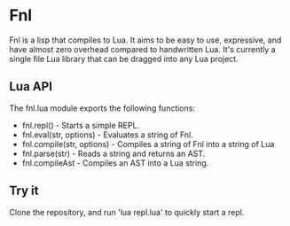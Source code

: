 # Fnl

Fnl is a lisp that compiles to Lua. It aims to be easy to use, expressive, and have almost
zero overhead compared to handwritten Lua. It's currently a single file Lua library that can
be dragged into any Lua project.

## Lua API

The fnl.lua module exports the following functions:

* fnl.repl() - Starts a simple REPL.
* fnl.eval(str, options) - Evaluates a string of Fnl.
* fnl.compile(str, options) - Compiles a string of Fnl into a string of Lua
* fnl.parse(str) - Reads a string and returns an AST.
* fnl.compileAst - Compiles an AST into a Lua string.

## Try it

Clone the repository, and run 'lua repl.lua' to quickly start a repl.
